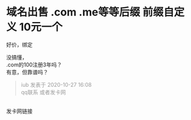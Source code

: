# 域名出售 .com .me等等后缀  前缀自定义 10元一个


好价，绑定

没搞懂，<br />
.com的100注册3年吗？<br />
有意，但靠谱吗？

<div class="quote"><blockquote><font color="#999999">iub 发表于 2020-10-27 16:08</font><br />
<font color="#999999">qq联系 或者发卡网</font></blockquote></div><br />
发卡网链接
